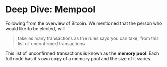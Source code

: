 # Deep Dive: Mempool

Following from the overview of Bitcoin. We mentioned that the person who would like to be elected, will

> take as many transactions as the rules says you can take, from this list of unconfirmed transactions

This list of unconfirmed transactions is known as the **memory pool**. Each full node has it's own copy of a memory pool and the size of it varies.  
  


